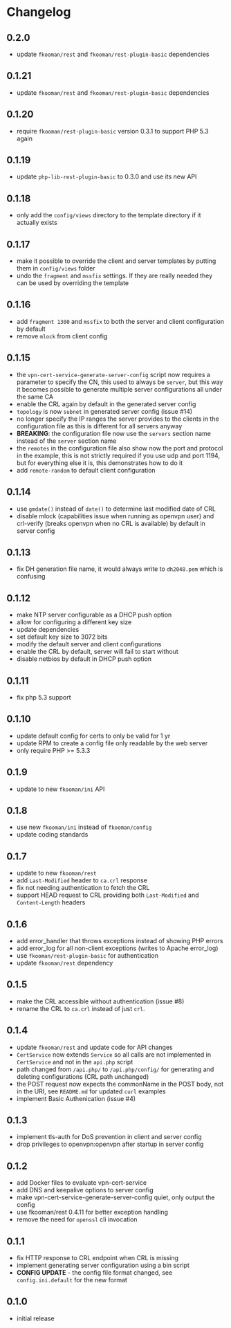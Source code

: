 # Changelog

## 0.2.0
- update `fkooman/rest` and `fkooman/rest-plugin-basic` dependencies

## 0.1.21
- update `fkooman/rest` and `fkooman/rest-plugin-basic` dependencies

## 0.1.20
- require `fkooman/rest-plugin-basic` version 0.3.1 to support PHP 5.3
  again

## 0.1.19
- update `php-lib-rest-plugin-basic` to 0.3.0 and use its new API

## 0.1.18
- only add the `config/views` directory to the template directory 
  if it actually exists

## 0.1.17
- make it possible to override the client and server templates
  by putting them in `config/views` folder
- undo the `fragment` and `mssfix` settings. If they are really 
  needed they can be used by overriding the template

## 0.1.16
- add `fragment 1300` and `mssfix` to both the server and client 
  configuration by default
- remove `mlock` from client config

## 0.1.15
- the `vpn-cert-service-generate-server-config` script now requires a 
  parameter to specify the CN, this used to always be `server`, but this
  way it becomes possible to generate multiple server configurations all
  under the same CA
- enable the CRL again by default in the generated server config
- `topology` is now `subnet` in generated server config (issue #14)
- no longer specify the IP ranges the server provides to the clients in
  the configuration file as this is different for all servers anyway
- **BREAKING**: the configuration file now use the `servers` section name 
  instead of the `server` section name
- the `remotes` in the configuration file also show now the port and 
  protocol in the example, this is not strictly required if you use udp and
  port 1194, but for everything else it is, this demonstrates how to do it
- add `remote-random` to default client configuration

## 0.1.14
- use `gmdate()` instead of `date()` to determine last modified date of CRL
- disable mlock (capabilities issue when running as openvpn user) and 
  crl-verify (breaks openvpn when no CRL is available) by default in server 
  config

## 0.1.13
- fix DH generation file name, it would always write to `dh2048.pem` which is 
  confusing

## 0.1.12
- make NTP server configurable as a DHCP push option
- allow for configuring a different key size
- update dependencies
- set default key size to 3072 bits
- modify the default server and client configurations
- enable the CRL by default, server will fail to start without
- disable netbios by default in DHCP push option

## 0.1.11
- fix php 5.3 support

## 0.1.10
- update default config for certs to only be valid for 1 yr
- update RPM to create a config file only readable by the web server
- only require PHP >= 5.3.3

## 0.1.9
- update to new `fkooman/ini` API

## 0.1.8
- use new `fkooman/ini` instead of `fkooman/config`
- update coding standards

## 0.1.7
- update to new `fkooman/rest`
- add `Last-Modified` header to `ca.crl` response
- fix not needing authentication to fetch the CRL
- support HEAD request to CRL providing both `Last-Modified` and 
  `Content-Length` headers

## 0.1.6
- add error_handler that throws exceptions instead of showing PHP errors
- add error_log for all non-client exceptions (writes to Apache error_log)
- use `fkooman/rest-plugin-basic` for authentication
- update `fkooman/rest` dependency

## 0.1.5
- make the CRL accessible without authentication (issue #8)
- rename the CRL to `ca.crl` instead of just `crl`.

## 0.1.4
- update `fkooman/rest` and update code for API changes
- `CertService` now extends `Service` so all calls are not implemented
  in `CertService` and not in the `api.php` script
- path changed from `/api.php/` to `/api.php/config/` for generating and 
  deleting configurations (CRL path unchanged)
- the POST request now expects the commonName in the POST body, not in the 
  URI, see `README.md` for updated `curl` examples
- implement Basic Authenication (issue #4)

## 0.1.3
- implement tls-auth for DoS prevention in client and server config
- drop privileges to openvpn:openvpn after startup in server config

## 0.1.2
- add Docker files to evaluate vpn-cert-service
- add DNS and keepalive options to server config
- make vpn-cert-service-generate-server-config quiet, only output the config
- use fkooman/rest 0.4.11 for better exception handling
- remove the need for `openssl` cli invocation

## 0.1.1
- fix HTTP response to CRL endpoint when CRL is missing
- implement generating server configuration using a bin script
- **CONFIG UPDATE** - the config file format changed, see `config.ini.default` 
  for the new format

## 0.1.0
- initial release
